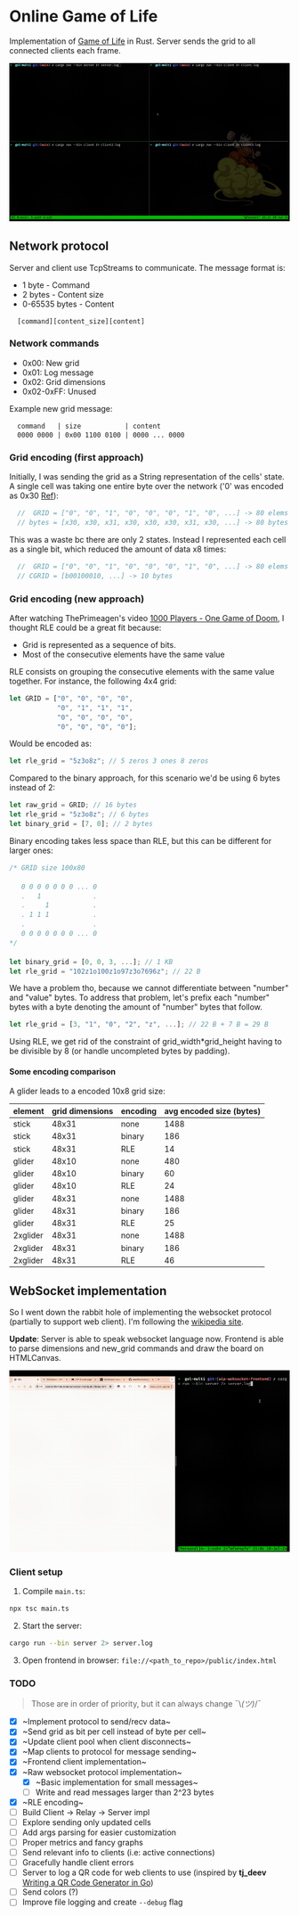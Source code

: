 # Online Game of Life

Implementation of [Game of Life](https://en.wikipedia.org/wiki/Conway%27s_Game_of_Life) in Rust. Server sends the grid
to all connected clients each frame.

![Four terminal panes synchronized](assets/demo.gif)

## Network protocol

Server and client use TcpStreams to communicate. The message format is:

- 1 byte - Command
- 2 bytes - Content size
- 0-65535 bytes - Content

```text
  [command][content_size][content]
```

### Network commands

- 0x00: New grid
- 0x01: Log message
- 0x02: Grid dimensions
- 0x02-0xFF: Unused

Example new grid message:

```text
  command   | size           | content
  0000 0000 | 0x00 1100 0100 | 0000 ... 0000
```

### Grid encoding (first approach)

Initially, I was sending the grid as a String representation of the cells' state. A single cell was taking one entire
byte over the network ('0' was encoded as 0x30 [Ref](https://en.wikipedia.org/wiki/ASCII#Printable_characters)):

```rust
  //  GRID = ["0", "0", "1", "0", "0", "0", "1", "0", ...] -> 80 elems
  // bytes = [x30, x30, x31, x30, x30, x30, x31, x30, ...] -> 80 bytes
```

This was a waste bc there are only 2 states. Instead I represented each cell as a single bit, which reduced the amount
of data x8 times:

```rust
  //  GRID = ["0", "0", "1", "0", "0", "0", "1", "0", ...] -> 80 elems
  // CGRID = [b00100010, ...] -> 10 bytes
```

### Grid encoding (new approach)

After watching ThePrimeagen's video [1000 Players - One Game of Doom](https://www.youtube.com/watch?v=3f9tbqSIm-E), I
thought RLE could be a great fit because:

- Grid is represented as a sequence of bits.
- Most of the consecutive elements have the same value

RLE consists on grouping the consecutive elements with the same value together. For instance, the following 4x4 grid:

```rust
let GRID = ["0", "0", "0", "0",
            "0", "1", "1", "1",
            "0", "0", "0", "0",
            "0", "0", "0", "0"];
```

Would be encoded as:

```rust
let rle_grid = "5z3o8z"; // 5 zeros 3 ones 8 zeros
```

Compared to the binary approach, for this scenario we'd be using 6 bytes instead of 2:

```rust
let raw_grid = GRID; // 16 bytes
let rle_grid = "5z3o8z"; // 6 bytes
let binary_grid = [7, 0]; // 2 bytes
```

Binary encoding takes less space than RLE, but this can be different for larger ones:

```rust
/* GRID size 100x80

   0 0 0 0 0 0 0 ... 0
   .   1             .
   .     1           .
   . 1 1 1           .
   .                 .
   0 0 0 0 0 0 0 ... 0
*/

let binary_grid = [0, 0, 3, ...]; // 1 KB
let rle_grid = "102z1o100z1o97z3o7696z"; // 22 B
```

We have a problem tho, because we cannot differentiate between "number" and "value" bytes. To
address that problem, let's prefix each "number" bytes with a byte denoting the amount of "number"
bytes that follow.

```rust
let rle_grid = [3, "1", "0", "2", "z", ...]; // 22 B + 7 B = 29 B
```

Using RLE, we get rid of the constraint of grid_width*grid_height having to be divisible by 8 (or handle uncompleted
bytes by padding).

#### Some encoding comparison

A glider leads to a encoded 10x8 grid size:

|element|grid dimensions|encoding|avg encoded size (bytes)|
|---|---|---|---|
|stick|48x31|none|1488|
|stick|48x31|binary|186|
|stick|48x31|RLE|14|
|glider|48x10|none|480|
|glider|48x10|binary|60|
|glider|48x10|RLE|24|
|glider|48x31|none|1488|
|glider|48x31|binary|186|
|glider|48x31|RLE|25|
|2xglider|48x31|none|1488|
|2xglider|48x31|binary|186|
|2xglider|48x31|RLE|46|

## WebSocket implementation

So I went down the rabbit hole of implementing the websocket protocol (partially to support web client). I'm following
the [wikipedia site](https://en.wikipedia.org/wiki/WebSocket).

**Update**: Server is able to speak websocket language now. Frontend is able to parse dimensions and new_grid commands
and draw the board on HTMLCanvas.

![Terminal and web frontend synchronized](assets/demo_frontend.gif)

### Client setup

1. Compile `main.ts`:

```bash
npx tsc main.ts
```

2. Start the server:

```bash
cargo run --bin server 2> server.log
```

3. Open frontend in browser: `file://<path_to_repo>/public/index.html`

### TODO

> Those are in order of priority, but it can always change ¯\\_(ツ)_/¯

- [X] ~Implement protocol to send/recv data~
- [X] ~Send grid as bit per cell instead of byte per cell~
- [X] ~Update client pool when client disconnects~
- [X] ~Map clients to protocol for message sending~
- [X] ~Frontend client implementation~
- [X] ~Raw websocket protocol implementation~
  - [X] ~Basic implementation for small messages~
  - [ ] Write and read messages larger than 2^23 bytes
- [X] ~RLE encoding~
- [ ] Build Client -> Relay -> Server impl
- [ ] Explore sending only updated cells
- [ ] Add args parsing for easier customization
- [ ] Proper metrics and fancy graphs
- [ ] Send relevant info to clients (i.e: active connections)
- [ ] Gracefully handle client errors
- [ ] Server to log a QR code for web clients to use (inspired by **tj_deev** [Writing a QR Code Generator in Go](https://www.youtube.com/watch?v=71SO8NB2ghU))
- [ ] Send colors (?)
- [ ] Improve file logging and create `--debug` flag
